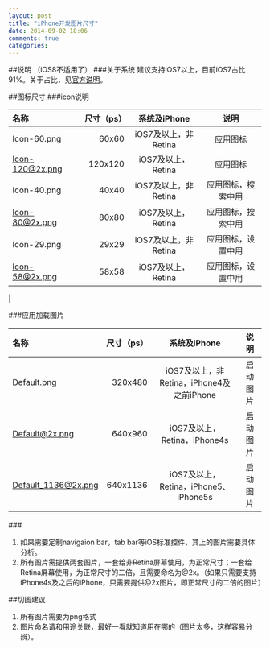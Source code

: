 ```yaml
---
layout: post
title: "iPhone开发图片尺寸"
date: 2014-09-02 18:06
comments: true
categories: 
---
```

##说明
（iOS8不适用了）
###关于系统
建议支持iOS7以上，目前iOS7占比91%。关于占比，见[官方说明](https://developer.apple.com/support/appstore/)。<!--more-->

##图标尺寸
###icon说明

| 名称      |  尺寸（ps） | 系统及iPhone  | 说明 |
| :-------- | --------:| :--: | :--: |
| Icon-60.png  | 60x60 |  iOS7及以上，非Retina  | 应用图标 |
| Icon-120@2x.png  | 120x120 |  iOS7及以上，Retina  | 应用图标 |
| Icon-40.png  | 40x40 |  iOS7及以上，非Retina  | 应用图标，搜索中用 |
| Icon-80@2x.png  | 80x80 |  iOS7及以上，Retina  | 应用图标，搜索中用 |
| Icon-29.png  | 29x29 |  iOS7及以上，非Retina | 应用图标，设置中用 |
| Icon-58@2x.png  | 58x58 |  iOS7及以上，Retina  | 应用图标，设置中用
 |

###应用加载图片

| 名称      |  尺寸（ps） | 系统及iPhone  | 说明 |
| :-------- | --------:| :--: | :--: |
| Default.png  | 320x480 |  iOS7及以上，非Retina，iPhone4及之前iPhone | 启动图片 |
| Default@2x.png  | 640x960 |  iOS7及以上，Retina，iPhone4s  | 启动图片 |
| Default_1136@2x.png  | 640x1136 |  iOS7及以上，Retina，iPhone5、iPhone5s | 启动图片 |

###　

1. 如果需要定制navigaion bar，tab bar等iOS标准控件，其上的图片需要具体分析。
2. 所有图片需提供两套图片，一套给非Retina屏幕使用，为正常尺寸；一套给Retina屏幕使用，为正常尺寸的二倍，且需要命名为@2x。（如果只需要支持iPhone4s及之后的iPhone，只需要提供@2x图片，即正常尺寸的二倍的图片）

##切图建议
1. 所有图片需要为png格式
2. 图片命名请和用途关联，最好一看就知道用在哪的（图片太多，这样容易分辨）。

